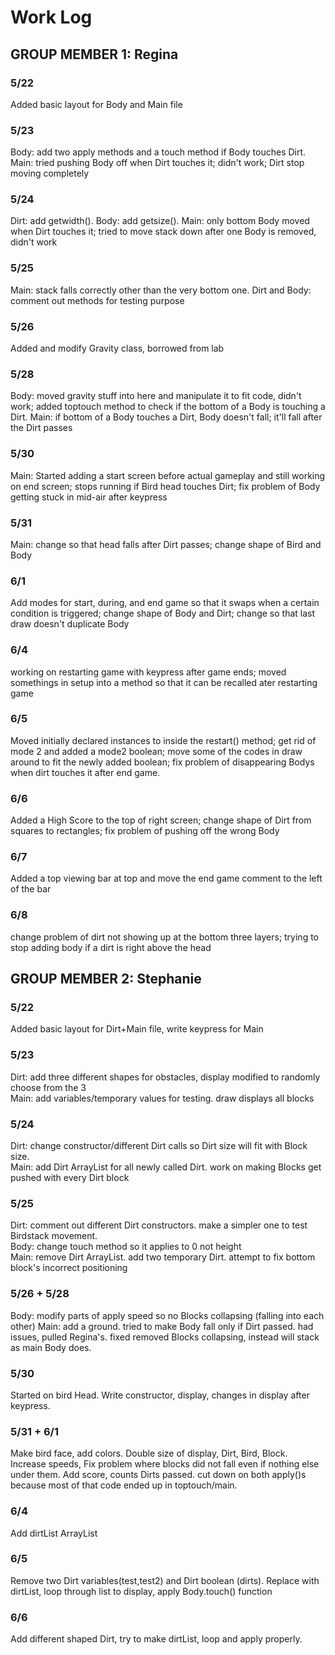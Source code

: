 # Work Log

## GROUP MEMBER 1: Regina

### 5/22

Added basic layout for Body and Main file

### 5/23

Body: add two apply methods and a touch method if Body touches Dirt.
Main: tried pushing Body off when Dirt touches it; didn't work; Dirt stop moving completely

### 5/24

Dirt: add getwidth(). Body: add getsize(). 
Main: only bottom Body moved when Dirt touches it; tried to move stack down after one Body is removed, didn't work

### 5/25

Main: stack falls correctly other than the very bottom one. Dirt and Body: comment out methods for testing purpose

### 5/26

Added and modify Gravity class, borrowed from lab

### 5/28

Body: moved gravity stuff into here and manipulate it to fit code, didn't work; added toptouch method to check if the bottom of a Body is touching a Dirt. 
Main: if bottom of a Body touches a Dirt, Body doesn't fall; it'll fall after the Dirt passes

### 5/30

Main: Started adding a start screen before actual gameplay and still working on end screen; stops running if Bird head touches Dirt; fix problem of Body getting stuck in mid-air after keypress

### 5/31

Main: change so that head falls after Dirt passes; change shape of Bird and Body

### 6/1

Add modes for start, during, and end game so that it swaps when a certain condition is triggered; change shape of Body and Dirt; change so that last draw doesn't duplicate Body

### 6/4

working on restarting game with keypress after game ends; moved somethings in setup into a method so that it can be recalled ater restarting game

### 6/5

Moved initially declared instances to inside the restart() method; get rid of mode 2 and added a mode2 boolean; move some of the codes in draw around to fit the newly added boolean; fix problem of disappearing Bodys when dirt touches it after end game.

### 6/6

Added a High Score to the top of right screen; change shape of Dirt from squares to rectangles; fix problem of pushing off the wrong Body

### 6/7

Added a top viewing bar at top and move the end game comment to the left of the bar

### 6/8

change problem of dirt not showing up at the bottom three layers; trying to stop adding body if a dirt is right above the head

## GROUP MEMBER 2: Stephanie

### 5/22

Added basic layout for Dirt+Main file, write keypress for Main

### 5/23

Dirt: add three different shapes for obstacles, display modified to randomly choose from the 3<br>
Main: add variables/temporary values for testing. draw displays all blocks

### 5/24
Dirt: change constructor/different Dirt calls so Dirt size will fit with Block size.<br>
Main: add Dirt ArrayList for all newly called Dirt. work on making Blocks get pushed with every Dirt block

### 5/25
Dirt: comment out different Dirt constructors. make a simpler one to test Birdstack movement.<br>
Body: change touch method so it applies to 0 not height<br>
Main: remove Dirt ArrayList. add two temporary Dirt. attempt to fix bottom block's incorrect positioning

### 5/26 + 5/28
Body: modify parts of apply speed so no Blocks collapsing (falling into each other)
Main: add a ground. tried to make Body fall only if Dirt passed. had issues, pulled Regina's. fixed removed Blocks collapsing, instead will stack as main Body does.

### 5/30
Started on bird Head. Write constructor, display, changes in display after keypress.

### 5/31 + 6/1
Make bird face, add colors. Double size of display, Dirt, Bird, Block. Increase speeds, Fix problem where blocks did not fall even if nothing else under them. Add score, counts Dirts passed. cut down on both apply()s because most of that code ended up in toptouch/main.

### 6/4
Add dirtList ArrayList

### 6/5
Remove two Dirt variables(test,test2) and Dirt boolean (dirts). Replace with dirtList, loop through list to display, apply Body.touch() function

### 6/6
Add different shaped Dirt, try to make dirtList, loop and apply properly.
